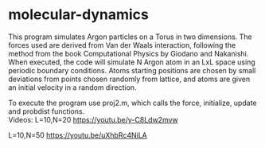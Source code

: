# molecular-dynamics
This program simulates Argon particles on a Torus in two dimensions. The forces used are derived from Van der Waals interaction, following the method from the book Computational Physics by Giodano and Nakanishi. When executed, the code will simulate N Argon atom in an LxL space using periodic boundary conditions. Atoms starting positions are chosen by small deviations from points chosen randomly from lattice, and atoms are given an initial velocity in a random direction.



To execute the program use proj2.m, which calls the force, initialize, update and probdist functions.  
Videos:
L=10,N=20 
https://youtu.be/y-C8Ldw2mvw

L=10,N=50
https://youtu.be/uXhbRc4NiLA
